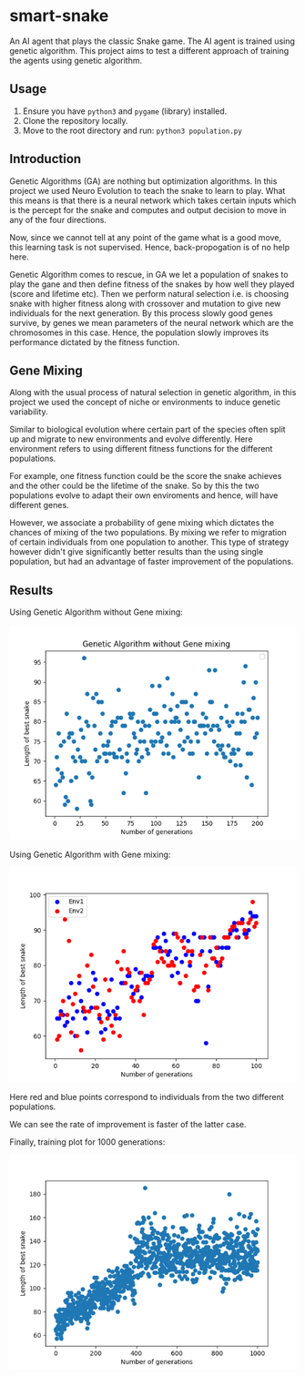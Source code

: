# smart-snake
An AI agent that plays the classic Snake game. The AI agent is trained using genetic algorithm. This project aims to test a different approach of training the agents using genetic algorithm.

## Usage

1. Ensure you have `python3` and `pygame` (library) installed.
2. Clone the repository locally.
3. Move to the root directory and run: `python3 population.py`

## Introduction
Genetic Algorithms (GA) are nothing but optimization algorithms. In this project we used Neuro Evolution to teach the snake to learn to play. What this means is that there is a neural network which takes certain inputs which is the percept for the snake and computes and output decision to move in any of the four directions. 

Now, since we cannot tell at any point of the game what is a good move, this learning task is not supervised. Hence, back-propogation is of no help here. 

Genetic Algorithm comes to rescue, in GA we let a population of snakes to play the gane and then define fitness of the snakes by how well they played (score and lifetime etc). Then we perform natural selection i.e. is choosing snake with higher fitness along with crossover and mutation to give new individuals for the next generation. By this process slowly good genes survive, by genes we mean parameters of the neural network which are the chromosomes in this case. Hence, the population slowly improves its performance dictated by the fitness function.

## Gene Mixing
Along with the usual process of natural selection in genetic algorithm, in this project we used the concept of niche or environments to induce genetic variability.

Similar to biological evolution where certain part of the species often split up and migrate to new environments and evolve differently. Here environment refers to using different fitness functions for the different populations.

For example, one fitness function could be the score the snake achieves and the other could be the lifetime of the snake.
So by this the two populations evolve to adapt their own enviroments and hence, will have different genes.

However, we associate a probability of gene mixing which dictates the chances of mixing of the two populations. By mixing we refer to migration of certain individuals from one population to another. This type of strategy however didn't give significantly better results than the using single population, but had an advantage of faster improvement of the populations.

## Results
Using Genetic Algorithm without Gene mixing:

![Figure 1-1](plots/gawgm.png?raw=true)

Using Genetic Algorithm with Gene mixing:

![Figure 2-2](plots/genemix.png?raw=true)

Here red and blue points correspond to individuals from the two different populations.

We can see the rate of improvement is faster of the latter case.

Finally, training plot for 1000 generations:

![Figure 3-3](plots/genplot.png?raw=true)
